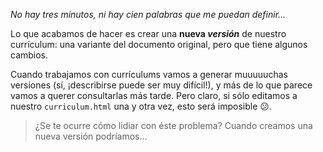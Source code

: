 _No hay tres minutos, ni hay cien palabras que me puedan definir..._

Lo que acabamos de hacer es crear una **nueva _versión_** de nuestro currículum: una variante del documento original, pero que tiene algunos cambios. 

Cuando trabajamos con currículums vamos a generar muuuuuchas versiones (sí, ¡describirse puede ser muy difícil!), y más de lo que parece vamos a querer consultarlas más tarde. Pero claro, si sólo editamos a nuestro `curriculum.html` una y otra vez, esto será imposible :confused:.

> ¿Se te ocurre cómo lidiar con éste problema? Cuando creamos una nueva versión podríamos...

